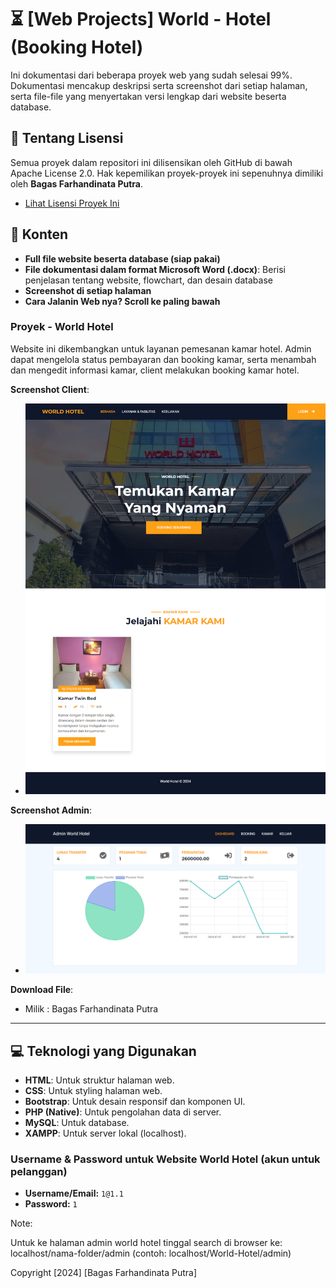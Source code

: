# ⏳ [Web Projects] World - Hotel (Booking Hotel)

Ini dokumentasi dari beberapa proyek web yang sudah selesai 99%. Dokumentasi mencakup deskripsi serta screenshot dari setiap halaman, serta file-file yang menyertakan versi lengkap dari website beserta database.

## 📜 Tentang Lisensi

Semua proyek dalam repositori ini dilisensikan oleh GitHub di bawah Apache License 2.0. Hak kepemilikan proyek-proyek ini sepenuhnya dimiliki oleh **Bagas Farhandinata Putra**.

- [Lihat Lisensi Proyek Ini](https://github.com/nopalsh/world-hotel/blob/main/LICENSE)

## 📂 Konten

- **Full file website beserta database (siap pakai)**
- **File dokumentasi dalam format Microsoft Word (.docx)**: Berisi penjelasan tentang website, flowchart, dan desain database
- **Screenshot di setiap halaman**
- **Cara Jalanin Web nya? Scroll ke paling bawah**

### Proyek - World Hotel

Website ini dikembangkan untuk layanan pemesanan kamar hotel. Admin dapat mengelola status pembayaran dan booking kamar, serta menambah dan mengedit informasi kamar, client melakukan booking kamar hotel.

**Screenshot Client**:
- ![Screenshot Client](https://github.com/nopalsh/world-hotel/blob/main/World%20Hotel/Client%20Screenshot/screencapture-localhost-hotel-fix-index-php-2024-07-08-10_17_53.png)

**Screenshot Admin**:
- ![Screenshot Admin](https://github.com/nopalsh/world-hotel/blob/main/World%20Hotel/Admin%20Screenshot/screencapture-localhost-hotel-fix-admin-2024-07-08-10_19_47.png)

**Download File**:
- Milik : Bagas Farhandinata Putra
---

## 💻 Teknologi yang Digunakan

- **HTML**: Untuk struktur halaman web.
- **CSS**: Untuk styling halaman web.
- **Bootstrap**: Untuk desain responsif dan komponen UI.
- **PHP (Native)**: Untuk pengolahan data di server.
- **MySQL**: Untuk database.
- **XAMPP**: Untuk server lokal (localhost).

### Username & Password untuk Website World Hotel (akun untuk pelanggan)

- **Username/Email:** `1@1.1`
- **Password:** `1`

Note:

Untuk ke halaman admin world hotel tinggal search di browser ke: localhost/nama-folder/admin (contoh: localhost/World-Hotel/admin)

Copyright [2024] [Bagas Farhandinata Putra]
